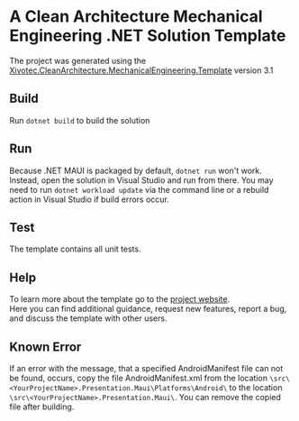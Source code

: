 # A Clean Architecture Mechanical Engineering .NET Solution Template

The project was generated using the [Xivotec.CleanArchitecture.MechanicalEngineering.Template](https://github.com/XivotecGmbH/CleanArchitecture.MechanicalEngineering) version 3.1

## Build

Run `dotnet build` to build the solution

## Run
Because .NET MAUI is packaged by default, `dotnet run` won't work.  
Instead, open the solution in Visual Studio and run from there.
You may need to run `dotnet workload update` via the command line or a rebuild action in Visual Studio if build errors occur.

## Test

The template contains all unit tests.


## Help
To learn more about the template go to the [project website](https://github.com/XivotecGmbH/CleanArchitecture.MechanicalEngineering).  
Here you can find additional guidance, request new features, report a bug, and discuss the template with other users.

## Known Error

If an error with the message, that a specified AndroidManifest file can not be found, occurs, copy the file AndroidManifest.xml from the location `\src\<YourProjectName>.Presentation.Maui\Platforms\Android\` to the location `\src\<YourProjectName>.Presentation.Maui\`. You can remove the copied file after building.